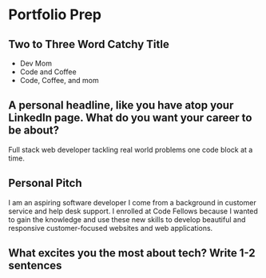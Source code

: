 # Portfolio Prep

## Two to Three Word Catchy Title

- Dev Mom
- Code and Coffee
- Code, Coffee, and mom

## A personal headline, like you have atop your LinkedIn page. What do you want your career to be about?

Full stack web developer tackling real world problems one code block at a time.

## Personal Pitch

I am an aspiring software developer I come from a background in customer service and help desk support. I enrolled at Code Fellows  because I wanted to gain the knowledge and use these new skills to develop beautiful and responsive customer-focused websites and web applications.

## What excites you the most about tech? Write 1-2 sentences

